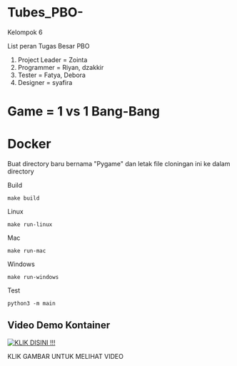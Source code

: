 # Tubes_PBO-
Kelompok 6 

List peran Tugas Besar PBO 

1. Project Leader = Zointa
2. Programmer = Riyan, dzakkir 
3. Tester = Fatya, Debora
4. Designer = syafira 

Game = 1 vs 1 Bang-Bang
=======
# Docker


Buat directory baru bernama "Pygame" dan letak file cloningan ini ke dalam directory

Build

    make build

Linux

    make run-linux

Mac

    make run-mac

Windows

    make run-windows


Test

    python3 -m main


## Video Demo Kontainer
[![KLIK DISINI !!!](https://img.youtube.com/vi/fJGWkbZHdWo/0.jpg)](https://www.youtube.com/watch?v=fJGWkbZHdWo)

KLIK GAMBAR UNTUK MELIHAT VIDEO
